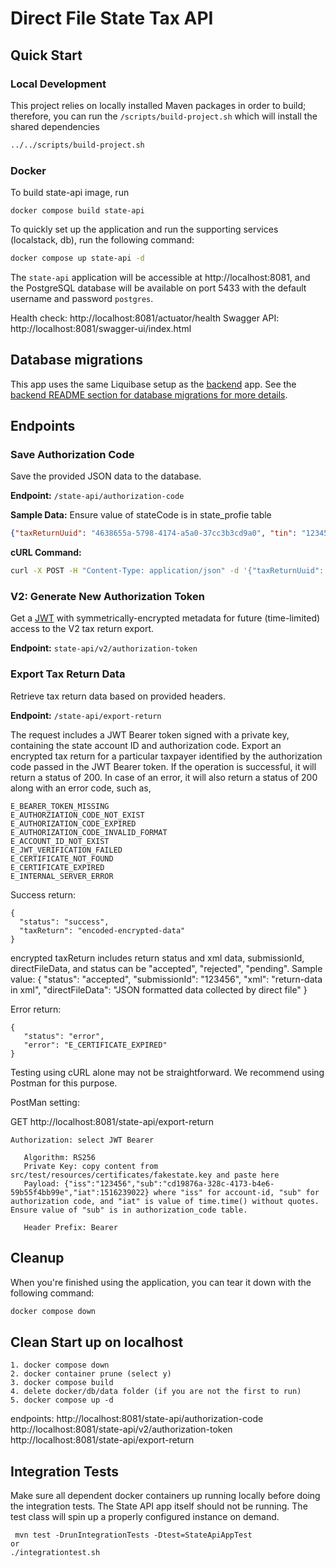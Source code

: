 # Direct File State Tax API

## Quick Start

### Local Development

This project relies on locally installed Maven packages in order to build; therefore, you can run the `/scripts/build-project.sh` which will install the shared dependencies

```sh
../../scripts/build-project.sh
```

### Docker

To build state-api image, run

```
docker compose build state-api
```

To quickly set up the application and run the supporting services (localstack, db), run the following command:

```bash
docker compose up state-api -d
```

The `state-api` application will be accessible at http://localhost:8081, and the PostgreSQL database will be available on port 5433 with the default username and password `postgres`.

Health check: http://localhost:8081/actuator/health
Swagger API:  http://localhost:8081/swagger-ui/index.html

## Database migrations

This app uses the same Liquibase setup as the [backend](../backend) app.
See the [backend README section for database migrations for more details](../backend/README.md#database-migrations).

## Endpoints

### Save Authorization Code

Save the provided JSON data to the database.

**Endpoint:** `/state-api/authorization-code`

**Sample Data:**
Ensure value of stateCode is in state_profie table
```json
{"taxReturnUuid": "4638655a-5798-4174-a5a0-37cc3b3cd9a0", "tin": "123456789", "taxYear": 2022, "stateCode":"FS", "submissionId":"12345678901234567890"}
```

**cURL Command:**
```bash
curl -X POST -H "Content-Type: application/json" -d '{"taxReturnUuid": "4638655a-5798-4174-a5a0-37cc3b3cd9a0", "tin": "123456789", "taxYear": 2022, "stateCode":"FS", "submissionId":"12345678901234567890"}' http://localhost:8081/state-api/authorization-code -i
```

### V2: Generate New Authorization Token

Get a [JWT](https://jwt.io/) with symmetrically-encrypted metadata for future (time-limited) access to
the V2 tax return export.

**Endpoint:** `state-api/v2/authorization-token`

### Export Tax Return Data

Retrieve tax return data based on provided headers.

**Endpoint:** `/state-api/export-return`

The request includes a JWT Bearer token signed with a private key, containing the state account ID and authorization code. Export an encrypted tax return for a particular taxpayer identified by the authorization code passed in the JWT Bearer token. If the operation is successful, it will return a status of 200. In case of an error, it will also return a status of 200 along with an error code, such as,

```
E_BEARER_TOKEN_MISSING
E_AUTHORZIATION_CODE_NOT_EXIST
E_AUTHORIZATION_CODE_EXPIRED
E_AUTHORIZATION_CODE_INVALID_FORMAT
E_ACCOUNT_ID_NOT_EXIST
E_JWT_VERIFICATION_FAILED
E_CERTIFICATE_NOT_FOUND
E_CERTIFICATE_EXPIRED
E_INTERNAL_SERVER_ERROR
```

Success return:
```
{
  "status": "success",
  "taxReturn": "encoded-encrypted-data"
}
```

encrypted taxReturn includes return status and xml data, submissionId, directFileData, and status can be "accepted", "rejected", "pending". Sample value:
    {
        "status": "accepted",
        "submissionId": "123456",
        "xml": "return-data in xml",
        "directFileData": "JSON formatted data collected by direct file"
    }

Error return:
```
{
   "status": "error",
   "error": "E_CERTIFICATE_EXPIRED"
}
```

Testing using cURL alone may not be straightforward. We recommend using Postman for this purpose.

PostMan setting:

GET http://localhost:8081/state-api/export-return

```
Authorization: select JWT Bearer

   Algorithm: RS256
   Private Key: copy content from src/test/resources/certificates/fakestate.key and paste here
   Payload: {"iss":"123456","sub":"cd19876a-328c-4173-b4e6-59b55f4bb99e","iat":1516239022} where "iss" for account-id, "sub" for authorization code, and "iat" is value of time.time() without quotes. Ensure value of "sub" is in authorization_code table.

   Header Prefix: Bearer

```
## Cleanup

When you're finished using the application, you can tear it down with the following command:

```bash
docker compose down
```

## Clean Start up on localhost
```
1. docker compose down
2. docker container prune (select y)
3. docker compose build
4. delete docker/db/data folder (if you are not the first to run)
5. docker compose up -d
```
endpoints:
 http://localhost:8081/state-api/authorization-code
 http://localhost:8081/state-api/v2/authorization-token
 http://localhost:8081/state-api/export-return

## Integration Tests
Make sure all dependent docker containers up running locally before doing the integration tests.
The State API app itself should not be running. The test class will spin up a properly configured instance on demand.
```
 mvn test -DrunIntegrationTests -Dtest=StateApiAppTest
or
./integrationtest.sh
```